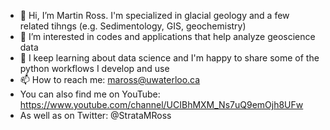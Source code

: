 - 👋 Hi, I’m Martin Ross. I'm specialized in glacial geology and a few related tihngs (e.g. Sedimentology, GIS, geochemistry)
- 👀 I’m interested in codes and applications that help analyze geoscience data
- 🌱 I keep learning about data science and I'm happy to share some of the python workflows I develop and use
- 📫 How to reach me: maross@uwaterloo.ca
- You can also find me on YouTube: https://www.youtube.com/channel/UCIBhMXM_Ns7uQ9emOjh8UFw
- As well as on Twitter: @StrataMRoss 

<!---
GlacialGeo/GlacialGeo is a ✨ special ✨ repository because its `README.md` (this file) appears on your GitHub profile.
You can click the Preview link to take a look at your changes.
--->
